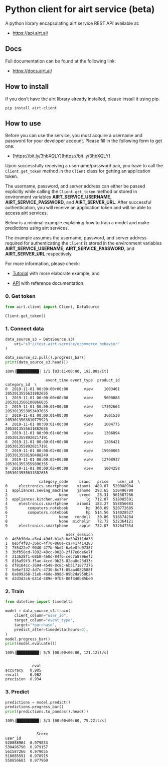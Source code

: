 # Python client for airt service (beta)

A python library encapsulating airt service REST API available at:

- <a href="https://api.airt.ai/docs" target="_blank">https://api.airt.ai/</a>

## Docs

Full documentation can be found at the following link:

- <a href="https://docs.airt.ai" target="_blank">https://docs.airt.ai/</a>


## How to install

If you don't have the airt library already installed, please install it using pip.


```console
pip install airt-client
```

## How to use

Before you can use the service, you must acquire a username and password for your developer account. Please fill in the following form to get one:

- [https://bit.ly/3hbXQLY](https://bit.ly/3hbXQLY)

Upon successfully receiving a username/password pair, you have to call the `Client.get_token` method in the `Client` class for getting an application token. 

The username, password, and server address can either be passed explicitly while calling the `Client.get_token` method or stored in environment variables **AIRT_SERVICE_USERNAME**, **AIRT_SERVICE_PASSWORD**, and **AIRT_SERVER_URL**. After successful authentication, you will receive an application token and will be able to access airt services.

Below is a minimal example explaining how to train a model and make predictions using airt services. 

The example assumes the username, password, and server address required for authenticating the `Client` is stored in the environment variables **AIRT_SERVICE_USERNAME**, **AIRT_SERVICE_PASSWORD**, and **AIRT_SERVER_URL** respectively.

For more information, please check:

- [Tutorial](https://docs.airt.ai/Tutorial/) with more elaborate example, and

- [API](https://docs.airt.ai/API/client/Client/) with reference documentation.


### 0. Get token


```python
from airt.client import Client, DataSource

Client.get_token()
```

### 1. Connect data


```python
data_source_s3 = DataSource.s3(
    uri="s3://test-airt-service/ecommerce_behavior"
)

data_source_s3.pull().progress_bar()
print(data_source_s3.head())
```

    100%|██████████| 1/1 [03:11<00:00, 192.00s/it]

                      event_time event_type  product_id          category_id  \
    0  2019-11-01 00:00:00+00:00       view     1003461  2053013555631882655   
    1  2019-11-01 00:00:00+00:00       view     5000088  2053013566100866035   
    2  2019-11-01 00:00:01+00:00       view    17302664  2053013553853497655   
    3  2019-11-01 00:00:01+00:00       view     3601530  2053013563810775923   
    4  2019-11-01 00:00:01+00:00       view     1004775  2053013555631882655   
    5  2019-11-01 00:00:01+00:00       view     1306894  2053013558920217191   
    6  2019-11-01 00:00:01+00:00       view     1306421  2053013558920217191   
    7  2019-11-01 00:00:02+00:00       view    15900065  2053013558190408249   
    8  2019-11-01 00:00:02+00:00       view    12708937  2053013553559896355   
    9  2019-11-01 00:00:02+00:00       view     1004258  2053013555631882655   
    
                   category_code     brand   price    user_id  \
    0     electronics.smartphone    xiaomi  489.07  520088904   
    1  appliances.sewing_machine    janome  293.65  530496790   
    2                       None     creed   28.31  561587266   
    3  appliances.kitchen.washer        lg  712.87  518085591   
    4     electronics.smartphone    xiaomi  183.27  558856683   
    5         computers.notebook        hp  360.09  520772685   
    6         computers.notebook        hp  514.56  514028527   
    7                       None   rondell   30.86  518574284   
    8                       None  michelin   72.72  532364121   
    9     electronics.smartphone     apple  732.07  532647354   
    
                               user_session  
    0  4d3b30da-a5e4-49df-b1a8-ba5943f1dd33  
    1  8e5f4f83-366c-4f70-860e-ca7417414283  
    2  755422e7-9040-477b-9bd2-6a6e8fd97387  
    3  3bfb58cd-7892-48cc-8020-2f17e6de6e7f  
    4  313628f1-68b8-460d-84f6-cec7a8796ef2  
    5  816a59f3-f5ae-4ccd-9b23-82aa8c23d33c  
    6  df8184cc-3694-4549-8c8c-6b5171877376  
    7  5e6ef132-4d7c-4730-8c7f-85aa4082588f  
    8  0a899268-31eb-46de-898d-09b2da950b24  
    9  d2d3d2c6-631d-489e-9fb5-06f340b85be0  


    


### 2. Train


```python
from datetime import timedelta

model = data_source_s3.train(
    client_column="user_id",
    target_column="event_type",
    target="*purchase",
    predict_after=timedelta(hours=3),
)
model.progress_bar()
print(model.evaluate())
```

    100%|██████████| 5/5 [00:00<00:00, 121.12it/s]


                eval
    accuracy   0.985
    recall     0.962
    precision  0.934


### 3. Predict


```python
predictions = model.predict()
predictions.progress_bar()
print(predictions.to_pandas().head())
```

    100%|██████████| 3/3 [00:00<00:00, 75.22it/s]


                  Score
    user_id            
    520088904  0.979853
    530496790  0.979157
    561587266  0.979055
    518085591  0.978915
    558856683  0.977960

